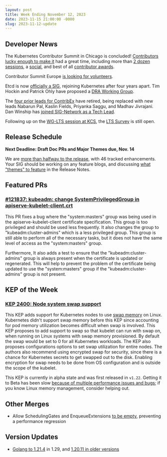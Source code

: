 ```yaml
---
layout: post
title: Week Ending November 12, 2023
date: 2023-11-15 21:00:00 -0000
slug: 2023-11-12-update
---
```


## Developer News

The Kubernetes Contributor Summit in Chicago is concluded! [Contributors lucky enough to make it](https://www.flickr.com/photos/143247548@N03/53322612217/in/album-72177720312580120/) had a great time, including more than [2 dozen sessions](https://www.kubernetes.dev/events/2023/kcsna/schedule/), a [social](https://www.flickr.com/photos/143247548@N03/53323488856/in/album-72177720312580120/), and best of all [contributor awards](https://www.kubernetes.dev/community/awards/2023/).

Contributor Summit Europe [is looking for volunteers](https://github.com/kubernetes/community/issues/7611).

Etcd is now [officially a SIG](https://kubernetes.io/blog/2023/11/07/introducing-sig-etcd/), rejoining Kubernetes after four years apart. Tim Hockin and Patrick Ohly have proposed a [DRA Working Group](https://groups.google.com/a/kubernetes.io/g/dev/c/BDtCFfXQbw0).

The [four prior leads for ContribEx](https://github.com/kubernetes/community/pull/7603) have retired, being replaced with new leads Nabarun Pal, Kaslin Fields, Priyanka Saggu, and Madhav Jivrajani.  Dan Winship has [joined SIG-Network as a Tech Lead](https://groups.google.com/a/kubernetes.io/g/dev/c/wc7zs6AmRsY).

Following up on the [WG-LTS session at KCS](https://docs.google.com/document/d/1o9exYWgsn3PWmIiCZvrBpI6nlaj_8e-ZHgvl8ozNrPQ/edit), the [LTS Survey](http://bit.ly/k8s-upgrade-survey) is still open.

## Release Schedule

**Next Deadline: Draft Doc PRs and Major Themes due, Nov. 14**

We are [more than halfway to the release](https://groups.google.com/a/kubernetes.io/g/dev/c/uwx7-Ra-Dr8), with 46 tracked enhancements. Your SIG should be working on any feature blogs, and discussing [what "themes" to feature](https://github.com/kubernetes/sig-release/discussions/2271) in the Release Notes.

## Featured PRs

### [#121837: kubeadm: change SystemPrivilegedGroup in apiserve-kubelet-client.crt](https://github.com/kubernetes/kubernetes/pull/121837)

This PR fixes a bug where the "system:masters" group was being used in the apiserve-kubelet-client certificate specification. This group is too privileged and should be used less frequently. It also changes the group to "kubeadm:cluster-admins" which is a less privileged group. This group is still able to perform all of the necessary tasks, but it does not have the same level of access as the "system:masters" group.

Furthermore, It also adds a test to ensure that the "kubeadm:cluster-admins" group is always present when the certificate is updated or regenerated. This will help to prevent the problem of the certificate being updated to use the "system:masters" group if the "kubeadm:cluster-admins" group is not present.

## KEP of the Week

### [KEP 2400: Node system swap support](https://github.com/kubernetes/enhancements/tree/master/keps/sig-node/2400-node-swap)

This KEP adds support for Kubernetes nodes to use [swap memory](https://en.wikipedia.org/wiki/Memory_paging#Linux) on Linux. Kubernetes didn't support swap memory before this KEP since accounting for pod memory utilization becomes difficult when swap is involved. This KEP proposes to add support to swap so that kubelet can run with swap on, when running on Linux systems with swap memory provisioned. By default the swap would be set to 0 for all Kubernetes workloads. The KEP also proposes configurations options to set swap utilization for entire nodes. The authors also recommend using encrypted swap for security, since there is a chance for Kubernetes secrets to get swapped out to the disk. Enabling encryption for swap needs to be done from OS configuration and is outside the scope of the kubelet.

This KEP is currently in alpha state and was first released in `v1.22`.  Getting it to Beta has been slow [because of multiple performance issues and bugs](https://github.com/kubernetes/kubernetes/issues?q=is%3Aissue+is%3Aopen+swap); if you know Linux memory management, consider helping out.

## Other Merges

* Allow SchedulingGates and EnqueueExtensions [to be empty](https://github.com/kubernetes/kubernetes/pull/121677), preventing a performance regression

## Version Updates

* [Golang to 1.21.4](https://github.com/kubernetes/kubernetes/pull/121808) in 1.29, and [1.20.11 in older versions](https://github.com/kubernetes/kubernetes/pull/121810)

